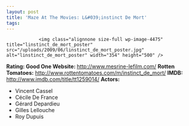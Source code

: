 ```yaml
---
layout: post
title: 'Maze At The Movies: L&#039;instinct De Mort'
tags:
---
```



                <img class="alignnone size-full wp-image-4475" title="linstinct_de_mort_poster" src="/uploads/2009/06/linstinct_de_mort_poster.jpg" alt="linstinct_de_mort_poster" width="354" height="500" />
<p><strong>Rating: Good One
Website: </strong><a href="http://www.mesrine-lefilm.com/"><a href="http://www.mesrine-lefilm.com/">http://www.mesrine-lefilm.com/</a></a>
<strong>Rotten Tomatoes:</strong> <a href="http://www.rottentomatoes.com/m/instinct_de_mort/"><a href="http://www.rottentomatoes.com/m/instinct_de_mort/">http://www.rottentomatoes.com/m/instinct_de_mort/</a></a>
<strong>IMDB: </strong><a href="http://www.imdb.com/title/tt1259014/"><a href="http://www.imdb.com/title/tt1259014/">http://www.imdb.com/title/tt1259014/</a></a>
<strong>Actors:</strong></p>
<ul>
    <li>Vincent Cassel</li>
    <li>Cécile De France</li>
    <li>Gérard Depardieu</li>
    <li>Gilles Lellouche</li>
    <li>Roy Dupuis</li>
</ul>
